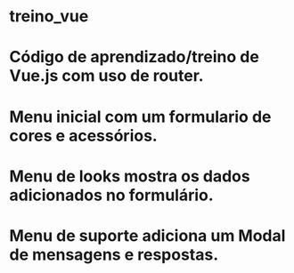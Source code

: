 # treino_vue

# Código de aprendizado/treino de Vue.js com uso de router.

# Menu inicial com um formulario de cores e acessórios.
# Menu de looks mostra os dados adicionados no formulário.
# Menu de suporte adiciona um Modal de mensagens e respostas.